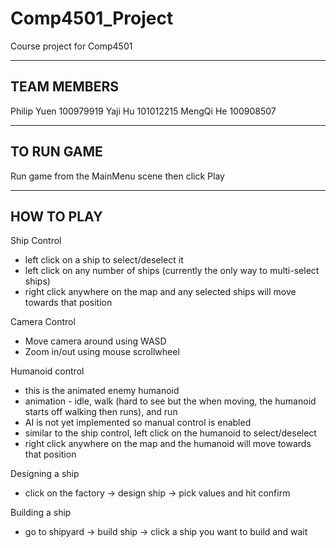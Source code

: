 # Comp4501_Project
Course project for Comp4501

------------
TEAM MEMBERS
------------
Philip Yuen 100979919
Yaji Hu 101012215
MengQi He 100908507

-----------
TO RUN GAME
-----------
Run game from the MainMenu scene then click Play

-----------
HOW TO PLAY
-----------
Ship Control
- left click on a ship to select/deselect it
- left click on any number of ships (currently the only way to multi-select ships)
- right click anywhere on the map and any selected ships will move towards that position

Camera Control
- Move camera around using WASD
- Zoom in/out using mouse scrollwheel

Humanoid control
- this is the animated enemy humanoid
- animation - idle, walk (hard to see but the when moving, the humanoid starts off walking then runs), and run 
- AI is not yet implemented so manual control is enabled
- similar to the ship control, left click on the humanoid to select/deselect
- right click anywhere on the map and the humanoid will move towards that position

Designing a ship
- click on the factory -> design ship -> pick values and hit confirm

Building a ship
- go to shipyard -> build ship -> click a ship you want to build and wait